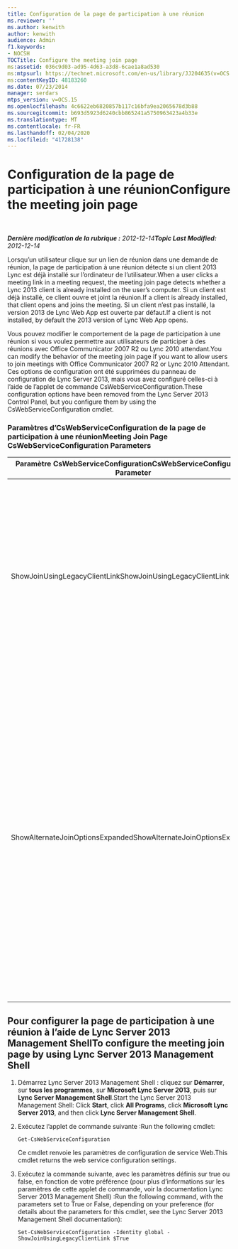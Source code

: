 ```yaml
---
title: Configuration de la page de participation à une réunion
ms.reviewer: ''
ms.author: kenwith
author: kenwith
audience: Admin
f1.keywords:
- NOCSH
TOCTitle: Configure the meeting join page
ms:assetid: 036c9d03-ad95-4d63-a3d8-6cae1a8ad530
ms:mtpsurl: https://technet.microsoft.com/en-us/library/JJ204635(v=OCS.15)
ms:contentKeyID: 48183260
ms.date: 07/23/2014
manager: serdars
mtps_version: v=OCS.15
ms.openlocfilehash: 4c6622eb6820857b117c16bfa9ea2065678d3b88
ms.sourcegitcommit: b693d5923d6240cbb865241a5750963423a4b33e
ms.translationtype: MT
ms.contentlocale: fr-FR
ms.lasthandoff: 02/04/2020
ms.locfileid: "41728138"
---
```

<div data-xmlns="http://www.w3.org/1999/xhtml">

<div class="topic" data-xmlns="http://www.w3.org/1999/xhtml" data-msxsl="urn:schemas-microsoft-com:xslt" data-cs="http://msdn.microsoft.com/en-us/">

<div data-asp="http://msdn2.microsoft.com/asp">

# <a name="configure-the-meeting-join-page"></a><span data-ttu-id="109b6-102">Configuration de la page de participation à une réunion</span><span class="sxs-lookup"><span data-stu-id="109b6-102">Configure the meeting join page</span></span>

</div>

<div id="mainSection">

<div id="mainBody">

<span> </span>

<span data-ttu-id="109b6-103">_**Dernière modification de la rubrique :** 2012-12-14_</span><span class="sxs-lookup"><span data-stu-id="109b6-103">_**Topic Last Modified:** 2012-12-14_</span></span>

<span data-ttu-id="109b6-104">Lorsqu’un utilisateur clique sur un lien de réunion dans une demande de réunion, la page de participation à une réunion détecte si un client 2013 Lync est déjà installé sur l’ordinateur de l’utilisateur.</span><span class="sxs-lookup"><span data-stu-id="109b6-104">When a user clicks a meeting link in a meeting request, the meeting join page detects whether a Lync 2013 client is already installed on the user’s computer.</span></span> <span data-ttu-id="109b6-105">Si un client est déjà installé, ce client ouvre et joint la réunion.</span><span class="sxs-lookup"><span data-stu-id="109b6-105">If a client is already installed, that client opens and joins the meeting.</span></span> <span data-ttu-id="109b6-106">Si un client n’est pas installé, la version 2013 de Lync Web App est ouverte par défaut.</span><span class="sxs-lookup"><span data-stu-id="109b6-106">If a client is not installed, by default the 2013 version of Lync Web App opens.</span></span>

<span data-ttu-id="109b6-107">Vous pouvez modifier le comportement de la page de participation à une réunion si vous voulez permettre aux utilisateurs de participer à des réunions avec Office Communicator 2007 R2 ou Lync 2010 attendant.</span><span class="sxs-lookup"><span data-stu-id="109b6-107">You can modify the behavior of the meeting join page if you want to allow users to join meetings with Office Communicator 2007 R2 or Lync 2010 Attendant.</span></span> <span data-ttu-id="109b6-108">Ces options de configuration ont été supprimées du panneau de configuration de Lync Server 2013, mais vous avez configuré celles-ci à l’aide de l’applet de commande CsWebServiceConfiguration.</span><span class="sxs-lookup"><span data-stu-id="109b6-108">These configuration options have been removed from the Lync Server 2013 Control Panel, but you configure them by using the CsWebServiceConfiguration cmdlet.</span></span>

### <a name="meeting-join-page-cswebserviceconfiguration-parameters"></a><span data-ttu-id="109b6-109">Paramètres d’CsWebServiceConfiguration de la page de participation à une réunion</span><span class="sxs-lookup"><span data-stu-id="109b6-109">Meeting Join Page CsWebServiceConfiguration Parameters</span></span>

<table>
<colgroup>
<col style="width: 50%" />
<col style="width: 50%" />
</colgroup>
<thead>
<tr class="header">
<th><span data-ttu-id="109b6-110">Paramètre CsWebServiceConfiguration</span><span class="sxs-lookup"><span data-stu-id="109b6-110">CsWebServiceConfiguration Parameter</span></span></th>
<th><span data-ttu-id="109b6-111">Description</span><span class="sxs-lookup"><span data-stu-id="109b6-111">Description</span></span></th>
</tr>
</thead>
<tbody>
<tr class="odd">
<td><p><span data-ttu-id="109b6-112">ShowJoinUsingLegacyClientLink</span><span class="sxs-lookup"><span data-stu-id="109b6-112">ShowJoinUsingLegacyClientLink</span></span></p></td>
<td><p><span data-ttu-id="109b6-113">Si elle est définie sur true, les utilisateurs qui rejoignent une réunion à l’aide d’une application client autre que Lync seront en mesure de rejoindre la réunion à l’aide d’Office Communicator 2007 R2.</span><span class="sxs-lookup"><span data-stu-id="109b6-113">If set to True, users joining a meeting by using a client application other than Lync will be given the opportunity to join the meeting by using Office Communicator 2007 R2.</span></span> <span data-ttu-id="109b6-114">La valeur par défaut est False.</span><span class="sxs-lookup"><span data-stu-id="109b6-114">The default value is False.</span></span></p></td>
</tr>
<tr class="even">
<td><p><span data-ttu-id="109b6-115">ShowAlternateJoinOptionsExpanded</span><span class="sxs-lookup"><span data-stu-id="109b6-115">ShowAlternateJoinOptionsExpanded</span></span></p></td>
<td><p><span data-ttu-id="109b6-116">Lorsque cette propriété est définie sur true, d’autres options permettant de participer à une conférence en ligne (comme Office Communicator 2007 R2) seront automatiquement développées et affichées aux utilisateurs.</span><span class="sxs-lookup"><span data-stu-id="109b6-116">When set to True then alternate options for joining an online conference (such as Office Communicator 2007 R2) will automatically be expanded and shown to users.</span></span> <span data-ttu-id="109b6-117">Lorsque ce paramètre est défini sur false (valeur par défaut), ces options sont disponibles, mais l’utilisateur doit afficher la liste des options pour eux-mêmes.</span><span class="sxs-lookup"><span data-stu-id="109b6-117">When set to False (the default value) these options will be available, but the user will have to display the list of options for themselves.</span></span></p></td>
</tr>
</tbody>
</table>


<div>

## <a name="to-configure-the-meeting-join-page-by-using-lync-server-2013-management-shell"></a><span data-ttu-id="109b6-118">Pour configurer la page de participation à une réunion à l’aide de Lync Server 2013 Management Shell</span><span class="sxs-lookup"><span data-stu-id="109b6-118">To configure the meeting join page by using Lync Server 2013 Management Shell</span></span>

1.  <span data-ttu-id="109b6-119">Démarrez Lync Server 2013 Management Shell : cliquez sur **Démarrer**, sur **tous les programmes**, sur **Microsoft Lync Server 2013**, puis sur **Lync Server Management Shell**.</span><span class="sxs-lookup"><span data-stu-id="109b6-119">Start the Lync Server 2013 Management Shell: Click **Start**, click **All Programs**, click **Microsoft Lync Server 2013**, and then click **Lync Server Management Shell**.</span></span>

2.  <span data-ttu-id="109b6-120">Exécutez l’applet de commande suivante :</span><span class="sxs-lookup"><span data-stu-id="109b6-120">Run the following cmdlet:</span></span>
    
        Get-CsWebServiceConfiguration
    
    <span data-ttu-id="109b6-121">Ce cmdlet renvoie les paramètres de configuration de service Web.</span><span class="sxs-lookup"><span data-stu-id="109b6-121">This cmdlet returns the web service configuration settings.</span></span>

3.  <span data-ttu-id="109b6-122">Exécutez la commande suivante, avec les paramètres définis sur true ou false, en fonction de votre préférence (pour plus d’informations sur les paramètres de cette applet de commande, voir la documentation Lync Server 2013 Management Shell) :</span><span class="sxs-lookup"><span data-stu-id="109b6-122">Run the following command, with the parameters set to True or False, depending on your preference (for details about the parameters for this cmdlet, see the Lync Server 2013 Management Shell documentation):</span></span>
    
        Set-CsWebServiceConfiguration -Identity global -ShowJoinUsingLegacyClientLink $True

</div>

</div>

<span> </span>

</div>

</div>

</div>

